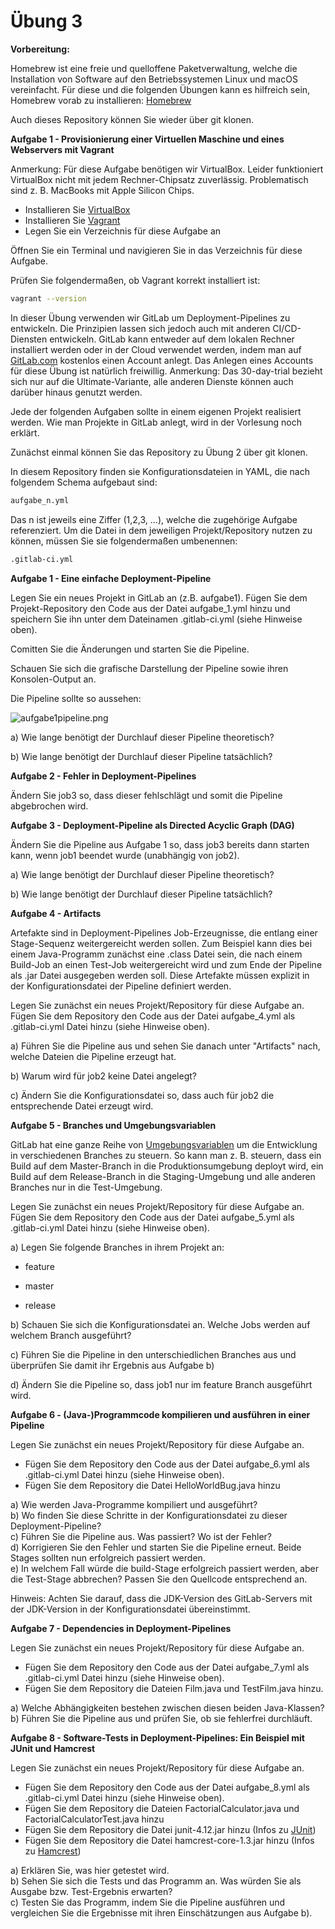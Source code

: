 # Übung 3

**Vorbereitung:**

Homebrew ist eine freie und quelloffene Paketverwaltung, welche die Installation von Software auf den Betriebssystemen Linux und macOS vereinfacht. Für diese und die folgenden Übungen kann es hilfreich sein, Homebrew vorab zu installieren: [Homebrew](https://brew.sh/) 

Auch dieses Repository können Sie wieder über git klonen.

**Aufgabe 1 - Provisionierung einer Virtuellen Maschine und eines Webservers mit Vagrant**

Anmerkung: Für diese Aufgabe benötigen wir VirtualBox. Leider funktioniert VirtualBox nicht mit jedem Rechner-Chipsatz zuverlässig. Problematisch sind z. B. MacBooks mit Apple Silicon Chips.

- Installieren Sie [VirtualBox](https://www.virtualbox.org/)
- Installieren Sie [Vagrant](https://developer.hashicorp.com/vagrant/install)
- Legen Sie ein Verzeichnis für diese Aufgabe an

Öffnen Sie ein Terminal und navigieren Sie in das Verzeichnis für diese Aufgabe.  

Prüfen Sie folgendermaßen, ob Vagrant korrekt installiert ist:  

   ```bash
vagrant --version
   ```

In dieser Übung verwenden wir GitLab um Deployment-Pipelines zu entwickeln. Die Prinzipien lassen sich jedoch auch mit anderen CI/CD-Diensten entwickeln. GitLab kann entweder auf dem lokalen Rechner installiert werden oder in der Cloud verwendet werden, indem man auf [GitLab.com](http://www.gitlab.com) kostenlos einen Account anlegt. Das Anlegen eines Accounts für diese Übung ist natürlich freiwillig. Anmerkung: Das 30-day-trial bezieht sich nur auf die Ultimate-Variante, alle anderen Dienste können auch darüber hinaus genutzt werden.

Jede der folgenden Aufgaben sollte in einem eigenen Projekt realisiert werden. Wie man Projekte in GitLab anlegt, wird in der Vorlesung noch erklärt.  

Zunächst einmal können Sie das Repository zu Übung 2 über git klonen.  

In diesem Repository finden sie Konfigurationsdateien in YAML, die nach folgendem Schema aufgebaut sind:

   ```bash
aufgabe_n.yml
   ```
Das n ist jeweils eine Ziffer (1,2,3, ...), welche die zugehörige Aufgabe referenziert. Um die Datei in dem jeweiligen Projekt/Repository nutzen zu können, müssen Sie sie folgendermaßen umbenennen:

   ```bash
.gitlab-ci.yml
   ```

**Aufgabe 1 - Eine einfache Deployment-Pipeline**

Legen Sie ein neues Projekt in GitLab an (z.B. aufgabe1). Fügen Sie dem Projekt-Repository den Code aus der Datei aufgabe_1.yml hinzu und speichern Sie ihn unter dem Dateinamen .gitlab-ci.yml (siehe Hinweise oben).  

Comitten Sie die Änderungen und starten Sie die Pipeline.  

Schauen Sie sich die grafische Darstellung der Pipeline sowie ihren Konsolen-Output an.  

Die Pipeline sollte so aussehen:  

![aufgabe1pipeline.png](aufgabe1pipeline.png)

a) Wie lange benötigt der Durchlauf dieser Pipeline theoretisch?  

b) Wie lange benötigt der Durchlauf dieser Pipeline tatsächlich?

**Aufgabe 2 - Fehler in Deployment-Pipelines**

Ändern Sie job3 so, dass dieser fehlschlägt und somit die Pipeline abgebrochen wird.

**Aufgabe 3 - Deployment-Pipeline als Directed Acyclic Graph (DAG)**

Ändern Sie die Pipeline aus Aufgabe 1 so, dass job3 bereits dann starten kann, wenn job1 beendet wurde (unabhängig von job2).

a) Wie lange benötigt der Durchlauf dieser Pipeline theoretisch?  

b) Wie lange benötigt der Durchlauf dieser Pipeline tatsächlich?

**Aufgabe 4 - Artifacts**

Artefakte sind in Deployment-Pipelines Job-Erzeugnisse, die entlang einer Stage-Sequenz weitergereicht werden sollen. Zum Beispiel kann dies bei einem Java-Programm zunächst eine .class Datei sein, die nach einem Build-Job an einen Test-Job weitergereicht wird und zum Ende der Pipeline als .jar Datei ausgegeben werden soll. Diese Artefakte müssen explizit in der Konfigurationsdatei der Pipeline definiert werden.  

Legen Sie zunächst ein neues Projekt/Repository für diese Aufgabe an. Fügen Sie dem Repository den Code aus der Datei aufgabe_4.yml als .gitlab-ci.yml Datei hinzu (siehe Hinweise oben).

a) Führen Sie die Pipeline aus und sehen Sie danach unter "Artifacts" nach, welche Dateien die Pipeline erzeugt hat.  

b) Warum wird für job2 keine Datei angelegt?

c) Ändern Sie die Konfigurationsdatei so, dass auch für job2 die entsprechende Datei erzeugt wird.

**Aufgabe 5 - Branches und Umgebungsvariablen**

GitLab hat eine ganze Reihe von [Umgebungsvariablen](https://docs.gitlab.com/ee/ci/variables/predefined_variables.html) um die Entwicklung in verschiedenen Branches zu steuern. So kann man z. B. steuern, dass ein Build auf dem Master-Branch in die Produktionsumgebung deployt wird, ein Build auf dem Release-Branch in die Staging-Umgebung und alle anderen Branches nur in die Test-Umgebung.

Legen Sie zunächst ein neues Projekt/Repository für diese Aufgabe an. Fügen Sie dem Repository den Code aus der Datei aufgabe_5.yml als .gitlab-ci.yml Datei hinzu (siehe Hinweise oben).

a) Legen Sie folgende Branches in ihrem Projekt an:  

- feature  

- master  

- release

b) Schauen Sie sich die Konfigurationsdatei an. Welche Jobs werden auf welchem Branch ausgeführt?

c) Führen Sie die Pipeline in den unterschiedlichen Branches aus und überprüfen Sie damit ihr Ergebnis aus Aufgabe b) 

d) Ändern Sie die Pipeline so, dass job1 nur im feature Branch ausgeführt wird.

**Aufgabe 6 - (Java-)Programmcode kompilieren und ausführen in einer Pipeline**

Legen Sie zunächst ein neues Projekt/Repository für diese Aufgabe an.   
- Fügen Sie dem Repository den Code aus der Datei aufgabe_6.yml als .gitlab-ci.yml Datei hinzu (siehe Hinweise oben).  
- Fügen Sie dem Repository die Datei HelloWorldBug.java hinzu

a) Wie werden Java-Programme kompiliert und ausgeführt?  
b) Wo finden Sie diese Schritte in der Konfigurationsdatei zu dieser Deployment-Pipeline?  
c) Führen Sie die Pipeline aus. Was passiert? Wo ist der Fehler?  
d) Korrigieren Sie den Fehler und starten Sie die Pipeline erneut. Beide Stages sollten nun erfolgreich passiert werden.  
e) In welchem Fall würde die build-Stage erfolgreich passiert werden, aber die Test-Stage abbrechen? Passen Sie den Quellcode entsprechend an.  

Hinweis: Achten Sie darauf, dass die JDK-Version des GitLab-Servers mit der JDK-Version in der Konfigurationsdatei übereinstimmt.

**Aufgabe 7 - Dependencies in Deployment-Pipelines**

Legen Sie zunächst ein neues Projekt/Repository für diese Aufgabe an.   
- Fügen Sie dem Repository den Code aus der Datei aufgabe_7.yml als .gitlab-ci.yml Datei hinzu (siehe Hinweise oben).  
- Fügen Sie dem Repository die Dateien Film.java und TestFilm.java hinzu.

a) Welche Abhängigkeiten bestehen zwischen diesen beiden Java-Klassen?
b) Führen Sie die Pipeline aus und prüfen Sie, ob sie fehlerfrei durchläuft.

**Aufgabe 8 - Software-Tests in Deployment-Pipelines: Ein Beispiel mit JUnit und Hamcrest**

Legen Sie zunächst ein neues Projekt/Repository für diese Aufgabe an.   
- Fügen Sie dem Repository den Code aus der Datei aufgabe_8.yml als .gitlab-ci.yml Datei hinzu (siehe Hinweise oben).  
- Fügen Sie dem Repository die Dateien FactorialCalculator.java und FactorialCalculatorTest.java hinzu
- Fügen Sie dem Repository die Datei junit-4.12.jar hinzu (Infos zu [JUnit](https://junit.org/junit5/))
- Fügen Sie dem Repository die Datei hamcrest-core-1.3.jar hinzu (Infos zu [Hamcrest](https://hamcrest.org/))

a) Erklären Sie, was hier getestet wird.  
b) Sehen Sie sich die Tests und das Programm an. Was würden Sie als Ausgabe bzw. Test-Ergebnis erwarten?  
c) Testen Sie das Programm, indem Sie die Pipeline ausführen und vergleichen Sie die Ergebnisse mit ihren Einschätzungen aus Aufgabe b).  
